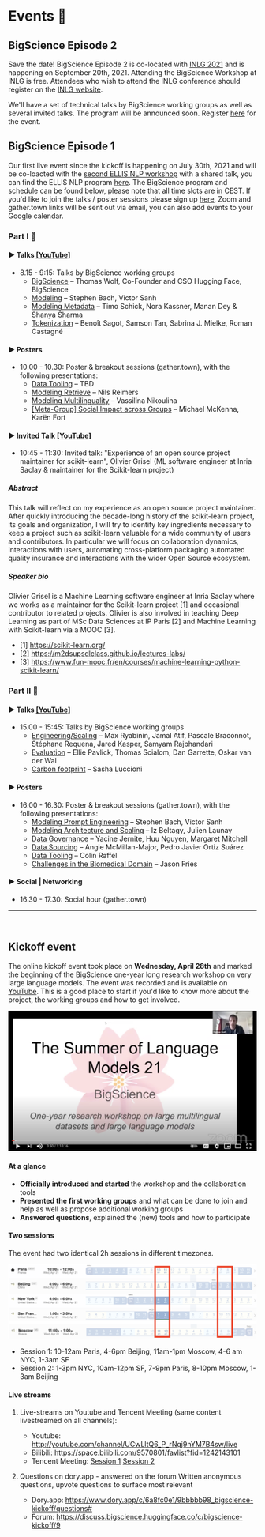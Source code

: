 # Events 🌸

## BigScience Episode 2

Save the date! BigScience Episode 2 is co-located with [INLG 2021](https://inlg2021.github.io/) and is happening on September 20th, 2021. Attending the BigScience Workshop at INLG is free. Attendees who wish to attend the INLG conference should register on the [INLG website](https://inlg2021.github.io/pages/registration.html#registration).

We'll have a set of technical talks by BigScience working groups as well as several invited talks. The program will be announced soon. Register [here](https://forms.gle/QvoY5riQKBxt1f7LA) for the event.

## BigScience Episode 1

Our first live event since the kickoff is happening on July 30th, 2021 and will be co-loacted with the [second ELLIS NLP workshop](https://sites.google.com/view/ellis-nlp2021-2nd/program?authuser=0) with a shared talk, you can find the ELLIS NLP program [here](https://sites.google.com/view/ellis-nlp2021-2nd/program?authuser=0). The BigScience program and schedule can be found below, please note that all time slots are in CEST. If you'd like to join the talks / poster sessions please sign up [here](https://forms.gle/hVPFPBoesKgxKLV2A), Zoom and gather.town links will be sent out via email, you can also add events to your Google calendar.

### Part I 🌸

#### ▶️ Talks [[YouTube]](https://www.youtube.com/watch?v=4c8BaM-tnOk)

- 8.15 - 9:15: Talks by BigScience working groups
  - [BigScience](https://www.youtube.com/watch?v=4c8BaM-tnOk) – Thomas Wolf, Co-Founder and CSO Hugging Face, BigScience
  - [Modeling](https://www.youtube.com/watch?v=4c8BaM-tnOk&t=1534s) – Stephen Bach, Victor Sanh
  - [Modeling Metadata](https://youtu.be/4c8BaM-tnOk?t=1806) – Timo Schick, Nora Kassner, Manan Dey & Shanya Sharma
  - [Tokenization](https://www.youtube.com/watch?v=4c8BaM-tnOk&t=2367s) – Benoît Sagot, Samson Tan, Sabrina J. Mielke, Roman Castagné

#### ▶️ Posters

- 10.00 - 10.30: Poster & breakout sessions (gather.town), with the following presentations:
    - [Data Tooling](https://docs.google.com/presentation/d/1ZEDeZtXnT3sOQ3SWPGzXaOvvR2G6K5Lj_82zXm2lOLo/edit?usp=sharing) – TBD
    - [Modeling Retrieve](https://docs.google.com/presentation/d/1s5_XKoywYPvoxirNOOt3Q19ystQ57Fh1SWNgdHXU5Cw/edit?usp=sharing) – Nils Reimers
    - [Modeling Multilinguality](https://docs.google.com/presentation/d/10rlg5cUMKvooa5lOjs67vULu-K90mfh1QG2IyCWiTTg/edit?usp=sharing) – Vassilina Nikoulina
    - [[Meta-Group] Social Impact across Groups](https://docs.google.com/presentation/d/18nwFl1TMyfQE8VqGzqLFmIdoe8Ty1Asr12S9R9ZuMFQ/edit#slide=id.p) – Michael McKenna, Karën Fort

#### ▶️ Invited Talk [[YouTube]](https://youtu.be/pet05pDXlnU)

- 10:45 - 11:30: Invited talk: "Experience of an open source project maintainer for scikit-learn", Olivier Grisel (ML software engineer at Inria Saclay & maintainer for the Scikit-learn project)

##### Abstract

This talk will reflect on my experience as an open source project maintainer. After quickly introducing the decade-long history of the scikit-learn project, its goals and organization, I will try to identify key ingredients necessary to keep a project such as scikit-learn valuable for a wide community of users and contributors. In particular we will focus on collaboration dynamics, interactions with users, automating cross-platform packaging automated quality insurance and interactions with the wider Open Source ecosystem.

##### Speaker bio

Olivier Grisel is a Machine Learning software engineer at Inria Saclay where we works as a maintainer for the Scikit-learn project [1] and occasional contributor to related projects. Olivier is also involved in teaching Deep Learning as part of MSc Data Sciences at IP Paris [2] and Machine Learning with Scikit-learn via a MOOC [3].

- [1] https://scikit-learn.org/
- [2] https://m2dsupsdlclass.github.io/lectures-labs/
- [3] https://www.fun-mooc.fr/en/courses/machine-learning-python-scikit-learn/

### Part II 🌸

#### ▶️ Talks [[YouTube]](https://www.youtube.com/watch?v=ZP1W8C14uSA)

- 15.00 - 15:45: Talks by BigScience working groups
  - [Engineering/Scaling](https://youtu.be/ZP1W8C14uSA) – Max Ryabinin, Jamal Atif, Pascale Braconnot, Stéphane Requena, Jared Kasper, Samyam Rajbhandari
  - [Evaluation](https://youtu.be/ZP1W8C14uSA?t=875) – Ellie Pavlick, Thomas Scialom, Dan Garrette, Oskar van der Wal
  - [Carbon footprint](https://youtu.be/ZP1W8C14uSA?t=1936) – Sasha Luccioni

#### ▶️ Posters

- 16.00 - 16.30: Poster & breakout sessions (gather.town), with the following presentations:
  - [Modeling Prompt Engineering](https://docs.google.com/presentation/d/1jj2MdxaJhmwckoN_d3_fQhyU0Qk5xaPALx2k4UYjA3Y/edit#slide=id.p) – Stephen Bach, Victor Sanh
  - [Modeling Architecture and Scaling](https://docs.google.com/presentation/d/1Y7ATc8G80gBMls84-MQo2NDy9foV_xC5546Z8h6DrF4/edit#slide=id.ge65c9f192a_0_100) – Iz Beltagy, Julien Launay
  - [Data Governance](https://docs.google.com/presentation/d/1rq71VuDnNrmeJw_QBZ1OHe9wncSDr64fMazEe6dCO14/edit#slide=id.ge68143155e_0_0) – Yacine Jernite, Huu Nguyen, Margaret Mitchell
  - [Data Sourcing](https://docs.google.com/presentation/d/1wyOvh9hG3ViK6TzkCVL6g0LaRHBwlab2jZNdWiWW1Kg/edit#slide=id.p) – Angie McMillan-Major, Pedro Javier Ortiz Suárez
  - [Data Tooling](https://docs.google.com/presentation/d/1ZEDeZtXnT3sOQ3SWPGzXaOvvR2G6K5Lj_82zXm2lOLo/edit?usp=sharing) – Colin Raffel
  - [Challenges in the Biomedical Domain](https://docs.google.com/presentation/d/1RsCTZoOuUHtXl956P0DigJyRlBsxl8Oz3hLpLsSm5Os/edit?usp=sharing) – Jason Fries

#### ▶️ Social | Networking

- 16.30 - 17.30: Social hour (gather.town)


- - -
<br/>

## Kickoff event

The online kickoff event took place on **Wednesday, April 28th** and marked the beginning of the BigScience one-year long research workshop on very large language models. The event was recorded and is available on [YouTube](https://www.youtube.com/watch?v=TMBcm0TByF4). This is a good place to start if you'd like to know more about the project, the working groups and how to get involved.

![](uploads/images/bigscience_YT_screenshot.png)

#### At a glance

*   **Officially introduced and started** the workshop and the collaboration tools
*   **Presented the first working groups** and what can be done to join and help as well as propose additional working groups
*   **Answered questions**, explained the (new) tools and how to participate

#### Two sessions

The event had two identical 2h sessions in different timezones.

![schedule](uploads/images/schedule.png "schedule")

- Session 1: 10-12am Paris, 4-6pm Beijing, 11am-1pm Moscow, 4-6 am NYC, 1-3am SF
- Session 2: 1-3pm NYC, 10am-12pm SF, 7-9pm Paris, 8-10pm Moscow, 1-3am Beijing

#### Live streams

1. Live-streams on Youtube and Tencent Meeting (same content livestreamed on all channels):
    - Youtube: http://youtube.com/channel/UCwLltQ6_P_rNgj9nYM7B4sw/live
    - Bilibili: https://space.bilibili.com/9570801/favlist?fid=1242143101
    - Tencent Meeting: [Session 1](https://meeting.tencent.com/s/jrZd4hEq5k2V) [Session 2](https://meeting.tencent.com/s/JGBUgYP1gK7K)

2. Questions on dory.app - answered on the forum
    Written anonymous questions, upvote questions to surface most relevant
    - Dory.app: https://www.dory.app/c/6a8fc0e1/9bbbbb98_bigscience-kickoff/questions#
    - Forum: https://discuss.bigscience.huggingface.co/c/bigscience-kickoff/9 
